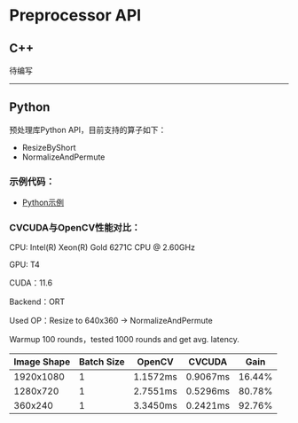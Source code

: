 # Preprocessor API

## C++

待编写

---

## Python

预处理库Python API，目前支持的算子如下：

- ResizeByShort
- NormalizeAndPermute

### 示例代码：

- [Python示例](/python)

### CVCUDA与OpenCV性能对比：

CPU: Intel(R) Xeon(R) Gold 6271C CPU @ 2.60GHz

GPU: T4

CUDA：11.6

Backend：ORT

Used OP：Resize to 640x360 -> NormalizeAndPermute

Warmup 100 rounds，tested 1000 rounds and get avg. latency.

| Image Shape | Batch Size | OpenCV               | CVCUDA               | Gain   |
| ----------- | ---------- | -------------------- | -------------------- | ------ |
| 1920x1080   |    1       | 1.1572ms             |     0.9067ms         | 16.44% |
| 1280x720    | 1          | 2.7551ms             | 0.5296ms             | 80.78% |
| 360x240     |  1         | 3.3450ms             |   0.2421ms           | 92.76% |

